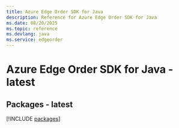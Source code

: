 ```yaml
---
title: Azure Edge Order SDK for Java
description: Reference for Azure Edge Order SDK for Java
ms.date: 08/20/2025
ms.topic: reference
ms.devlang: java
ms.service: edgeorder
---
```

# Azure Edge Order SDK for Java - latest
## Packages - latest
[!INCLUDE [packages](edge-order-index.md)]